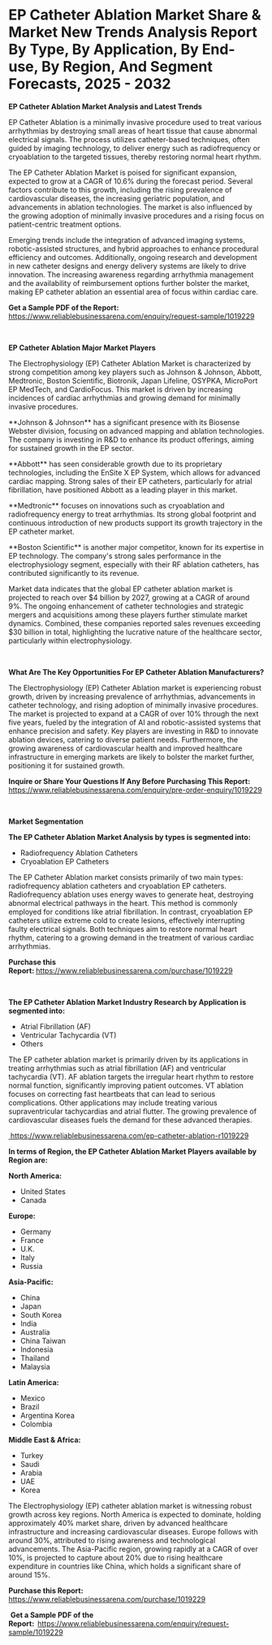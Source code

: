 <p><h1>EP Catheter Ablation Market Share & Market New Trends Analysis Report By Type, By Application, By End-use, By Region, And Segment Forecasts, 2025 - 2032</h1></p><p><strong>EP Catheter Ablation Market Analysis and Latest Trends</strong></p>
<p><p>EP Catheter Ablation is a minimally invasive procedure used to treat various arrhythmias by destroying small areas of heart tissue that cause abnormal electrical signals. The process utilizes catheter-based techniques, often guided by imaging technology, to deliver energy such as radiofrequency or cryoablation to the targeted tissues, thereby restoring normal heart rhythm.</p><p>The EP Catheter Ablation Market is poised for significant expansion, expected to grow at a CAGR of 10.6% during the forecast period. Several factors contribute to this growth, including the rising prevalence of cardiovascular diseases, the increasing geriatric population, and advancements in ablation technologies. The market is also influenced by the growing adoption of minimally invasive procedures and a rising focus on patient-centric treatment options.</p><p>Emerging trends include the integration of advanced imaging systems, robotic-assisted structures, and hybrid approaches to enhance procedural efficiency and outcomes. Additionally, ongoing research and development in new catheter designs and energy delivery systems are likely to drive innovation. The increasing awareness regarding arrhythmia management and the availability of reimbursement options further bolster the market, making EP catheter ablation an essential area of focus within cardiac care.</p></p>
<p><strong>Get a Sample PDF of the Report:&nbsp;</strong> <a href="https://www.reliablebusinessarena.com/enquiry/request-sample/1019229?utm_campaign=3170&utm_medium=2&utm_source=Github&utm_content=ia&utm_term=13042025&utm_id=ep-catheter-ablation">https://www.reliablebusinessarena.com/enquiry/request-sample/1019229</a></p>
<p>&nbsp;</p>
<p><strong>EP Catheter Ablation Major Market Players</strong></p>
<p><p>The Electrophysiology (EP) Catheter Ablation Market is characterized by strong competition among key players such as Johnson & Johnson, Abbott, Medtronic, Boston Scientific, Biotronik, Japan Lifeline, OSYPKA, MicroPort EP MedTech, and CardioFocus. This market is driven by increasing incidences of cardiac arrhythmias and growing demand for minimally invasive procedures.</p><p>**Johnson & Johnson** has a significant presence with its Biosense Webster division, focusing on advanced mapping and ablation technologies. The company is investing in R&D to enhance its product offerings, aiming for sustained growth in the EP sector.</p><p>**Abbott** has seen considerable growth due to its proprietary technologies, including the EnSite X EP System, which allows for advanced cardiac mapping. Strong sales of their EP catheters, particularly for atrial fibrillation, have positioned Abbott as a leading player in this market.</p><p>**Medtronic** focuses on innovations such as cryoablation and radiofrequency energy to treat arrhythmias. Its strong global footprint and continuous introduction of new products support its growth trajectory in the EP catheter market.</p><p>**Boston Scientific** is another major competitor, known for its expertise in EP technology. The company's strong sales performance in the electrophysiology segment, especially with their RF ablation catheters, has contributed significantly to its revenue.</p><p>Market data indicates that the global EP catheter ablation market is projected to reach over $4 billion by 2027, growing at a CAGR of around 9%. The ongoing enhancement of catheter technologies and strategic mergers and acquisitions among these players further stimulate market dynamics. Combined, these companies reported sales revenues exceeding $30 billion in total, highlighting the lucrative nature of the healthcare sector, particularly within electrophysiology.</p></p>
<p>&nbsp;</p>
<p><strong>What Are The Key Opportunities For EP Catheter Ablation Manufacturers?</strong></p>
<p><p>The Electrophysiology (EP) Catheter Ablation market is experiencing robust growth, driven by increasing prevalence of arrhythmias, advancements in catheter technology, and rising adoption of minimally invasive procedures. The market is projected to expand at a CAGR of over 10% through the next five years, fueled by the integration of AI and robotic-assisted systems that enhance precision and safety. Key players are investing in R&D to innovate ablation devices, catering to diverse patient needs. Furthermore, the growing awareness of cardiovascular health and improved healthcare infrastructure in emerging markets are likely to bolster the market further, positioning it for sustained growth.</p></p>
<p><strong>Inquire or Share Your Questions If Any Before Purchasing This Report:</strong> <a href="https://www.reliablebusinessarena.com/enquiry/pre-order-enquiry/1019229?utm_campaign=3170&utm_medium=2&utm_source=Github&utm_content=ia&utm_term=13042025&utm_id=ep-catheter-ablation">https://www.reliablebusinessarena.com/enquiry/pre-order-enquiry/1019229</a></p>
<p>&nbsp;</p>
<p><strong>Market Segmentation</strong></p>
<p><strong>The EP Catheter Ablation Market Analysis by types is segmented into:</strong></p>
<p><ul><li>Radiofrequency Ablation Catheters</li><li>Cryoablation EP Catheters</li></ul></p>
<p><p>The EP Catheter Ablation market consists primarily of two main types: radiofrequency ablation catheters and cryoablation EP catheters. Radiofrequency ablation uses energy waves to generate heat, destroying abnormal electrical pathways in the heart. This method is commonly employed for conditions like atrial fibrillation. In contrast, cryoablation EP catheters utilize extreme cold to create lesions, effectively interrupting faulty electrical signals. Both techniques aim to restore normal heart rhythm, catering to a growing demand in the treatment of various cardiac arrhythmias.</p></p>
<p><strong>Purchase this Report:&nbsp;</strong><a href="https://www.reliablebusinessarena.com/purchase/1019229?utm_campaign=3170&utm_medium=2&utm_source=Github&utm_content=ia&utm_term=13042025&utm_id=ep-catheter-ablation">https://www.reliablebusinessarena.com/purchase/1019229</a></p>
<p>&nbsp;</p>
<p><strong>The EP Catheter Ablation Market Industry Research by Application is segmented into:</strong></p>
<p><ul><li>Atrial Fibrillation (AF)</li><li>Ventricular Tachycardia (VT)</li><li>Others</li></ul></p>
<p><p>The EP catheter ablation market is primarily driven by its applications in treating arrhythmias such as atrial fibrillation (AF) and ventricular tachycardia (VT). AF ablation targets the irregular heart rhythm to restore normal function, significantly improving patient outcomes. VT ablation focuses on correcting fast heartbeats that can lead to serious complications. Other applications may include treating various supraventricular tachycardias and atrial flutter. The growing prevalence of cardiovascular diseases fuels the demand for these advanced therapies.</p></p>
<p><a href="https://www.reliablebusinessarena.com/ep-catheter-ablation-r1019229?utm_campaign=3170&utm_medium=2&utm_source=Github&utm_content=ia&utm_term=13042025&utm_id=ep-catheter-ablation">&nbsp;https://www.reliablebusinessarena.com/ep-catheter-ablation-r1019229</a></p>
<p><strong>In terms of Region, the EP Catheter Ablation Market Players available by Region are:</strong></p>
<p>
    <p> <strong> North America: </strong>
        <ul>
            <li>United States</li>
            <li>Canada</li>
        </ul>
        </p> 
    <p> <strong> Europe: </strong>
        <ul>
            <li>Germany</li>
            <li>France</li>
            <li>U.K.</li>
            <li>Italy</li>
            <li>Russia</li>
        </ul>
        </p> 
    <p> <strong> Asia-Pacific: </strong>
        <ul>
            <li>China</li>
            <li>Japan</li>
            <li>South Korea</li>
            <li>India</li>
            <li>Australia</li>
            <li>China Taiwan</li>
            <li>Indonesia</li>
            <li>Thailand</li>
            <li>Malaysia</li>
        </ul>
        </p> 
    <p> <strong> Latin America: </strong>
        <ul>
            <li>Mexico</li>
            <li>Brazil</li>
            <li>Argentina Korea</li>
            <li>Colombia</li>
        </ul>
        </p> 
    <p> <strong> Middle East & Africa: </strong>
        <ul>
            <li>Turkey</li>
            <li>Saudi</li>
            <li>Arabia</li>
            <li>UAE</li>
            <li>Korea</li>
        </ul>
    </p>
    </p>
<p><p>The Electrophysiology (EP) catheter ablation market is witnessing robust growth across key regions. North America is expected to dominate, holding approximately 40% market share, driven by advanced healthcare infrastructure and increasing cardiovascular diseases. Europe follows with around 30%, attributed to rising awareness and technological advancements. The Asia-Pacific region, growing rapidly at a CAGR of over 10%, is projected to capture about 20% due to rising healthcare expenditure in countries like China, which holds a significant share of around 15%.</p></p>
<p><strong>Purchase this Report: </strong><a href="https://www.reliablebusinessarena.com/purchase/1019229?utm_campaign=3170&utm_medium=2&utm_source=Github&utm_content=ia&utm_term=13042025&utm_id=ep-catheter-ablation">https://www.reliablebusinessarena.com/purchase/1019229</a></p>
<p>&nbsp;<strong>Get a Sample PDF of the Report:&nbsp;&nbsp;</strong><a href="https://www.reliablebusinessarena.com/enquiry/request-sample/1019229?utm_campaign=3170&utm_medium=2&utm_source=Github&utm_content=ia&utm_term=13042025&utm_id=ep-catheter-ablation">https://www.reliablebusinessarena.com/enquiry/request-sample/1019229</a></p>
<p><strong></strong></p>
<p><p></p><p></p><p></p></p>